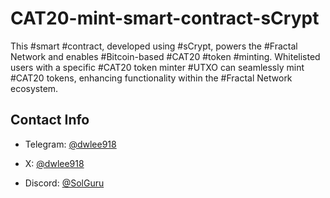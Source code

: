 # CAT20-mint-smart-contract-sCrypt
This #smart #contract, developed using #sCrypt, powers the #Fractal Network and enables #Bitcoin-based #CAT20 #token #minting. Whitelisted users with a specific #CAT20 token minter #UTXO can seamlessly mint #CAT20 tokens, enhancing functionality within the #Fractal Network ecosystem.


## Contact Info
- Telegram: [@dwlee918](https://t.me/@dwlee918)

- X: [@dwlee918](https://x.com/dwlee918)

- Discord: [@SolGuru](https://discordapp.com/users/352387576017190913)

